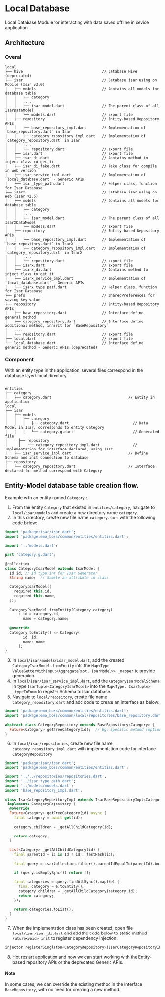 # Local Database
Local Database Module for interacting with data saved offline in device application.
## Architecture
### Overal
```  
local  
├── hive                                    // Database Hive (deprecated)
├── isar                                    // Database isar using on Mobile (Isar v3.0)
│   ├── models                              // Contains all models for database table
│   │   ├── category                
│   │   ....  
│   │   ├── isar_model.dart                 // The parent class of all IsarDataModel
│   │   └── models.dart                     // export file
│   ├── repository                          // Entity-based Repository APIs
│   │   ├── base_repository_impl.dart       // Implementation of `base_repository.dart` in Isar
│   │   ├── category_repository_impl.dart   // Implementation of `category_repository.dart` in Isar
│   │   ....  
│   │   └── repository.dart                 // export file
│   ├── isar.dart                           // export file
│   ├── isar_di.dart                        // Contains method to inject class to get_it
│   ├── isar_di_fake.dart                   // Fake class for compile in web version
│   ├── isar_service_impl.dart              // Implementation of `local_database.dart` - Generic APIs
│   └── isar_type_path.dart                 // Helper class, function for Isar Database
├── isarx                                   // Database isar using on Web (Isar v2.5)
│   ├── models                              // Contains all models for database table
│   │   ├── category                
│   │   ....  
│   │   ├── isar_model.dart                 // The parent class of all IsarXDataModel
│   │   └── models.dart                     // export file
│   ├── repository                          // Entity-based Repository APIs
│   │   ├── base_repository_impl.dart       // Implementation of `base_repository.dart` in IsarX
│   │   ├── category_repository_impl.dart   // Implementation of `category_repository.dart` in IsarX
│   │   ....  
│   │   └── repository.dart                 // export file
│   ├── isarx.dart                          // export file
│   ├── isarx_di.dart                       // Contains method to inject class to get_it
│   ├── isarx_service_impl.dart             // Implementation of `local_database.dart` - Generic APIs
│   └── isarx_type_path.dart                // Helper class, function for Isar Database
├── prefs                                   // SharedPreferences for saving key-value
├── repository                              // Entity-based Repository APIs
│   ├── base_repository.dart                // Interface define general method
│   ├── category_repository.dart            // Interface define additional method, inherit for `BaseRepository`
│   ....  
│   └── repository.dart                     // export file
├── local.dart                              // export file
└── local_database.dart                     // Interface define generic method - Generic APIs (deprecated)
```  

### Component

With an entity type in the application, several files correspond in the database layer/ local directory.
```  

entities
├── category
│   ├── category.dart                                   // Entity in application
local
├── isar
│   ├── models
│   │   ├── category
│   │   │	├── category.dart                             // Data Model in Isar, corresponds to entity Category
│   │   │	└── category.g.dart                           // Generated file
│	  ├── repository
│	  │   └── category_repository_impl.dart               // Implementation for interface declared, using Isar
│   ├── isar_service_impl.dart                          // Define Schema and init connection to database
├── repository
│   └── category_repository.dart                        // Interface declared for method correspond with Category
```  

## Entity-Model database table creation flow.

Example with an entity named `Category` :
1. From the entity `Category` that existed in `entities/category`, navigate to `local/isar/models` and create a new directory name `category`.
2. In this directory, create new file name `category.dart` with the following code below:
```dart
import 'package:isar/isar.dart';  
import 'package:emo_boss/common/entities/entities.dart';  
  
import '../models.dart';  
  
part 'category.g.dart';  
  
@collection  
class CategoryIsarModel extends IsarModel {  
  Id id; // Id type int for Isar Generator 
  String name;  // Sample an attribute in class
  
  CategoryIsarModel({  
    required this.id,  
    required this.name,  
  });  
  
  CategoryIsarModel.fromEntity(Category category)  
      : id = category.id,  
        name = category.name;
  
  @override  
  Category toEntity() => Category(  
        id: id,  
        name: name
      );  
}
```
3. In `local/isar/models/isar_model.dart`,  add the created `CategoryIsarModel.fromEntity` into the `Map<Type, ValueGetterWithInput<AggregateRoot, IsarModel>> _mapper`  to provide generation.
4. In `local/isar/isar_service_impl.dart`, add the `CategoryIsarModelSchema` in type `IsarTuple<CategoryIsarModel>` into the `Map<Type, IsarTuple> _typeToEnum`  to register Schema to Isar database.
5. Navigate to `local/repository`, create file name `category_repository.dart` and add code to create an interface as below:
```dart
import 'package:emo_boss/common/entities/entities.dart';  
import 'package:emo_boss/common/local/repositories/base_repository.dart';  
  
abstract class CategoryRepository extends BaseRepository<Category> {  
  Future<Category> getTreeCategory(id);  // Eg: specific method (optional)
}
```
6. In `local/isar/repositories`, create new file name `category_repository_impl.dart` with implementation code for interface `CategoryRepository`
```dart
import 'package:isar/isar.dart';  
import 'package:emo_boss/common/entities/entities.dart';  
  
import '../../repositories/repositories.dart';  
import '../isar_type_path.dart';  
import '../models/models.dart';  
import 'base_repository_impl.dart';  
  
class IsarCategoryRepositoryImpl extends IsarBaseRepositoryImpl<Category, CategoryIsarModel>  
 implements CategoryRepository {  
  @override  
  Future<Category> getTreeCategory(id) async {  
    final category = await get(id);  
  
    category.children = _getAllChildCategory(id);  
  
    return category;  
  }  
    
  List<Category> _getAllChildCategory(id) {  
    final parentId = id is Id ? id : fastHash(id);  
  
    final query = isarCollection.filter().parentIdEqualTo(parentId).build();  
  
    if (query.isEmptySync()) return [];  
  
    final categories = query.findAllSync().map((e) {  
      final category = e.toEntity();  
      category.children = _getAllChildCategory(category.id);  
      return category;  
    });  
  
    return categories.toList();  
  }  
}
```
7. When the implementation class has been created, open file `local/isar/isar_di.dart` and add the code below to static method `Future<void> init` to register dependency injection:
```dart
injector.registerSingleton<CategoryRepository>(IsarCategoryRepositoryImpl());
```
8. Hot restart application and now we can start working with the Entity-based repository APIs or the deprecated Generic APIs.

#### Note
In some cases, we can override the existing method in the interface `BaseRepository`, with no need for creating a new method.
